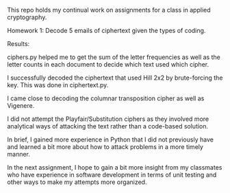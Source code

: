 This repo holds my continual work on assignments for a class in applied cryptography.

Homework 1: Decode 5 emails of ciphertext given the types of coding.

Results: 

ciphers.py helped me to get the sum of the letter frequencies as well as the letter counts in each document to decide which text used which cipher. 

I successfully decoded the ciphertext that used Hill 2x2 by brute-forcing the key. This was done in ciphertext.py. 

I came close to decoding the columnar transposition cipher as well as Vigenere.

I did not attempt the Playfair/Substitution ciphers as they involved more analytical ways of attacking the text rather than a code-based solution.

In brief, I gained more experience in Python that I did not previously have and learned a bit more about how to attack problems in a more timely manner.

In the next assignment, I hope to gain a bit more insight from my classmates who have experience in software development in terms of unit testing and other ways to
make my attempts more organized.
